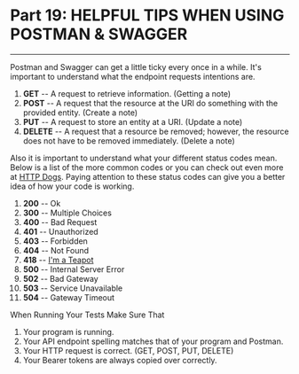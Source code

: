 # Part 19: HELPFUL TIPS WHEN USING POSTMAN & SWAGGER
---

Postman and Swagger can get a little ticky every once in a while.  It's important to understand what the endpoint requests intentions are.

1. **GET** -- A request to retrieve information. (Getting a note)
2. **POST** -- A request that the resource at the URI do something with the provided entity. (Create a note)
3. **PUT** -- A request to store an entity at a URI. (Update a note)
4. **DELETE** -- A request that a resource be removed; however, the resource does not have to be removed immediately. (Delete a note)

Also it is important to understand what your different status codes mean.  Below is a list of the more common codes or you can check out even more at [HTTP Dogs](https://httpstatusdogs.com/).  Paying attention to these status codes can give you a better idea of how your code is working.  

1. **200** -- Ok
2. **300** -- Multiple Choices
3. **400** -- Bad Request 
4. **401** -- Unauthorized
5. **403** -- Forbidden
6. **404** -- Not Found
7. **418** -- [I'm a Teapot](https://developer.mozilla.org/en-US/docs/Web/HTTP/Status/418)
8. **500** -- Internal Server Error
9. **502** -- Bad Gateway
10. **503** -- Service Unavailable
11. **504** -- Gateway Timeout

When Running Your Tests Make Sure That 
1. Your program is running.
2. Your API endpoint spelling matches that of your program and Postman.
3. Your HTTP request is correct. (GET, POST, PUT, DELETE)
4. Your Bearer tokens are always copied over correctly.



